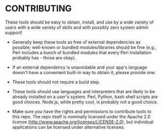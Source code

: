 CONTRIBUTING
============

These tools should be easy to obtain, install, and use by a wide variety of
users with a wide variety of skills and with possibly zero system admin support!

-	Generally keep these tools as free of external dependencies as possible;
	well-known or bundled modules/libraries should be fine (e.g., Perl includes
	a bunch of bundled modules that every Perl installation probably has -
	those are okay).

-	If an external dependency is unavoidable and your app's language doesn't
	have a convenient built-in way to obtain it, please provide one.

-	These tools should not require a build step.

-	These tools should use languages and interpreters that are likely to be
	already installed on a user's system. Perl, Python, bash shell scripts are
	good choices. Node.js, while pretty cool, is probably not a good choice.

-	Make sure you have the rights and permissions to contribute tools to this
	repo. The repo itself is nominally licensed under the Apache 2.0 license
	(http://www.apache.org/licenses/LICENSE-2.0), but individual applications
	can be licensed under alternative licenses.
